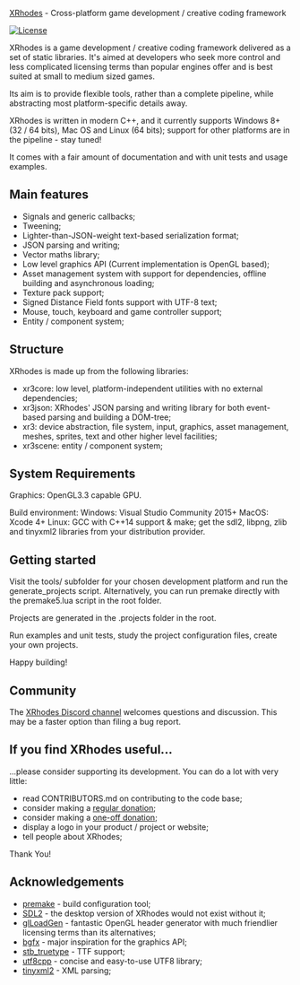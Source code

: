 [XRhodes](https://github.com/zyndor/xrhdoes) - Cross-platform game development / creative coding framework

[![License](https://img.shields.io/badge/license-BSD--2%20clause-blue.svg)](https://zyndor.github.io/xrhodes/license.html)

XRhodes is a game development / creative coding framework delivered as a set of static libraries. It's aimed at developers who seek more control and less complicated licensing terms than popular engines offer and is best suited at small to medium sized games.

Its aim is to provide flexible tools, rather than a complete pipeline, while abstracting most platform-specific details away.

XRhodes is written in modern C++, and it currently supports Windows 8+ (32 / 64 bits), Mac OS and Linux (64 bits); support for other platforms are in the pipeline - stay tuned!

It comes with a fair amount of documentation and with unit tests and usage examples.

Main features
-------------

* Signals and generic callbacks;
* Tweening;
* Lighter-than-JSON-weight text-based serialization format;
* JSON parsing and writing;
* Vector maths library;
* Low level graphics API (Current implementation is OpenGL based);
* Asset management system with support for dependencies, offline building and asynchronous loading;
* Texture pack support;
* Signed Distance Field fonts support with UTF-8 text;
* Mouse, touch, keyboard and game controller support;
* Entity / component system;

Structure
---------

XRhodes is made up from the following libraries:

* xr3core: low level, platform-independent utilities with no external dependencies;
* xr3json: XRhodes' JSON parsing and writing library for both event-based parsing and building a DOM-tree;
* xr3: device abstraction, file system, input, graphics, asset management, meshes, sprites, text and other higher level facilities;
* xr3scene: entity / component system;

System Requirements
-------------------

Graphics:
	OpenGL3.3 capable GPU.

Build environment:
	Windows: Visual Studio Community 2015+
	MacOS: Xcode 4+
	Linux: GCC with C++14 support & make; get the sdl2, libpng, zlib and tinyxml2 libraries from your distribution provider.

Getting started
---------------

Visit the tools/ subfolder for your chosen development platform and run the generate_projects script. Alternatively, you can run premake directly with the premake5.lua script in the root folder.

Projects are generated in the .projects folder in the root.

Run examples and unit tests, study the project configuration files, create your own projects.

Happy building!

Community
---------

The [XRhodes Discord channel](https://discord.gg/kCQ9NQ6) welcomes questions and discussion. This may be a faster option than filing a bug report.

If you find XRhodes useful...
-----------------------------

...please consider supporting its development. You can do a lot with very little:

* read CONTRIBUTORS.md on contributing to the code base;
* consider making a [regular donation](https://patreon.com/zyndor);
* consider making a [one-off donation](https://paypal.me/zyndor);
* display a logo in your product / project or website;
* tell people about XRhodes;

Thank You!

Acknowledgements
----------------

* [premake](http://industriousone.com/premake) - build configuration tool;
* [SDL2](https://www.libsdl.org/) - the desktop version of XRhodes would not exist without it;
* [glLoadGen](https://bitbucket.org/alfonse/glloadgen/wiki/Home) - fantastic OpenGL header generator with much friendlier licensing terms than its alternatives;
* [bgfx](https://github.com/bkaradzic/bgfx) - major inspiration for the graphics API;
* [stb_truetype](https://github.com/nothings/stb/blob/master/stb_truetype.h) - TTF support;
* [utf8cpp](http://utfcpp.sourceforge.net/) - concise and easy-to-use UTF8 library;
* [tinyxml2](http://www.grinninglizard.com/tinyxml2/) - XML parsing;
